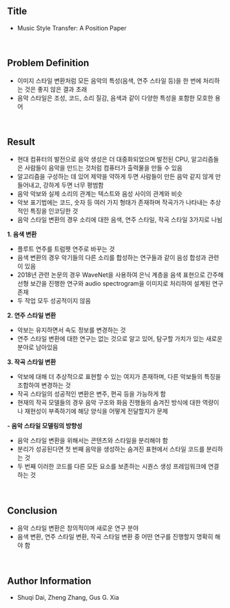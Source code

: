 ## Title  
- Music Style Transfer: A Position Paper  
  
<br/>

## Problem Definition  
- 이미지 스타일 변환처럼 모든 음악의 특성(음색, 연주 스타일 등)을 한 번에 처리하는 것은 좋지 않은 결과 초래  
- 음악 스타일은 조성, 코드, 소리 질감, 음색과 같이 다양한 특성을 포함한 모호한 용어  
  
<br/>

## Result  
- 현대 컴퓨터의 발전으로 음악 생성은 더 대중화되었으며 발전된 CPU, 알고리즘들은 사람들이 음악을 만드는 것처럼 컴퓨터가 출력물을 만들 수 있음  
- 알고리즘을 구성하는 데 있어 제약을 약하게 두면 사람들이 만든 음악 같지 않게 만들어내고, 강하게 두면 너무 평범함  
- 음악 악보와 실제 소리의 관계는 텍스트와 음성 사이의 관계와 비슷  
- 악보 표기법에는 코드, 숫자 등 여러 가지 형태가 존재하며 작곡가가 나타내는 추상적인 특징을 인코딩한 것  
- 음악 스타일 변환의 경우 소리에 대한 음색, 연주 스타일, 작곡 스타일 3가지로 나뉨  
  
**1. 음색 변환**  
 - 플루트 연주를 트럼펫 연주로 바꾸는 것  
 - 음색 변환의 경우 악기들의 다른 소리를 합성하는 연구들과 같이 음성 합성과 관련이 있음  
 - 2018년 관련 논문의 경우 WaveNet을 사용하여 은닉 계층을 음색 표현으로 간주해 선형 보간을 진행한 연구와 audio spectrogram을 이미지로 처리하여 설계된 연구 존재  
 - 두 작업 모두 성공적이지 않음  
  
**2. 연주 스타일 변환**  
 - 악보는 유지하면서 속도 정보를 변경하는 것  
 - 연주 스타일 변환에 대한 연구는 없는 것으로 알고 있어, 탐구할 가치가 있는 새로운 분야로 남아있음  

**3. 작곡 스타일 변환**  
 - 악보에 대해 더 추상적으로 표현할 수 있는 여지가 존재하며, 다른 악보들의 특징을 조합하여 변경하는 것  
 - 작곡 스타일의 성공적인 변환은 변주, 편곡 등을 가능하게 함  
 - 현재의 작곡 모델들의 경우 음악 구조와 화음 진행들의 숨겨진 방식에 대한 역량이나 재현성이 부족하기에 해당 양식을 어떻게 전달할지가 문제  
  
**- 음악 스타일 모델링의 방향성**  
 - 음악 스타일 변환을 위해서는 콘텐츠와 스타일을 분리해야 함  
 - 분리가 성공된다면 첫 번째 음악을 생성하는 숨겨진 표현에서 스타일 코드를 분리하는 것  
 - 두 번째 이러한 코드를 다른 모든 요소를 보존하는 시퀀스 생성 프레임워크에 연결하는 것  

<br/>

## Conclusion  
- 음악 스타일 변환은 창의적이며 새로운 연구 분야  
- 음색 변환, 연주 스타일 변환, 작곡 스타일 변환 중 어떤 연구를 진행할지 명확히 해야 함  

<br/>

## Author Information  
- Shuqi Dai, Zheng Zhang, Gus G. Xia  


